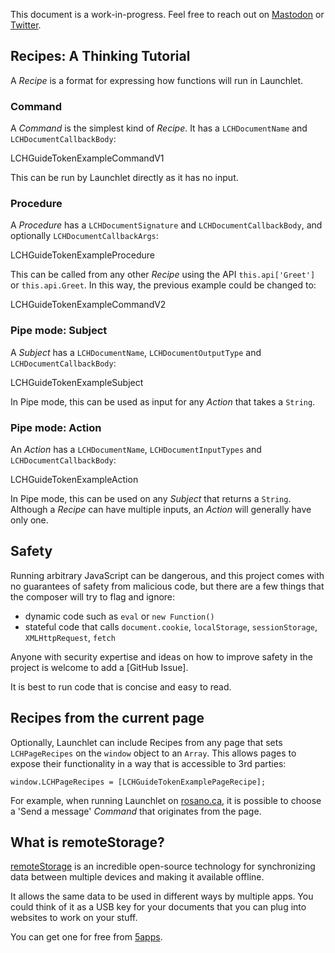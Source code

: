<div class="LCHGuideNotice">

This document is a work-in-progress. Feel free to reach out on [Mastodon](https://merveilles.town/@rosano) or [Twitter](https://twitter.com/rosano).

</div>

## Recipes: A Thinking Tutorial

A *Recipe* is a format for expressing how functions will run in Launchlet.

### Command

A *Command* is the simplest kind of *Recipe*. It has a `LCHDocumentName` and `LCHDocumentCallbackBody`:

LCHGuideTokenExampleCommandV1

This can be run by Launchlet directly as it has no input.

### Procedure

A *Procedure* has a `LCHDocumentSignature` and `LCHDocumentCallbackBody`, and optionally `LCHDocumentCallbackArgs`:

LCHGuideTokenExampleProcedure

This can be called from any other *Recipe* using the API `this.api['Greet']` or `this.api.Greet`. In this way, the previous example could be changed to:

LCHGuideTokenExampleCommandV2

### Pipe mode: Subject

A *Subject* has a `LCHDocumentName`, `LCHDocumentOutputType` and `LCHDocumentCallbackBody`:

LCHGuideTokenExampleSubject

In Pipe mode, this can be used as input for any *Action* that takes a `String`.

### Pipe mode: Action

An *Action* has a `LCHDocumentName`, `LCHDocumentInputTypes` and `LCHDocumentCallbackBody`:

LCHGuideTokenExampleAction

In Pipe mode, this can be used on any *Subject* that returns a `String`. Although a *Recipe* can have multiple inputs, an *Action* will generally have only one.

## Safety

Running arbitrary JavaScript can be dangerous, and this project comes with no guarantees of safety from malicious code, but there are a few things that the composer will try to flag and ignore:
- dynamic code such as `eval` or `new Function()`
- stateful code that calls `document.cookie`, `localStorage`, `sessionStorage`, `XMLHttpRequest`, `fetch`

Anyone with security expertise and ideas on how to improve safety in the project is welcome to add a [GitHub Issue].

It is best to run code that is concise and easy to read.

## Recipes from the current page

Optionally, Launchlet can include Recipes from any page that sets `LCHPageRecipes` on the `window` object to an `Array`. This allows pages to expose their functionality in a way that is accessible to 3rd parties:

<pre class="LCHGuideExample"><code>window.LCHPageRecipes = [LCHGuideTokenExamplePageRecipe];</code></pre>

For example, when running Launchlet on <a href="https://rosano.ca" target="_blank">rosano.ca</a>, it is possible to choose a 'Send a message' *Command* that originates from the page.

## What is remoteStorage?

[remoteStorage](https://remotestorage.io) is an incredible open-source technology for synchronizing data between multiple devices and making it available offline.

It allows the same data to be used in different ways by multiple apps. You could think of it as a USB key for your documents that you can plug into websites to work on your stuff.

You can get one for free from [5apps](https://5apps.com/storage/).
